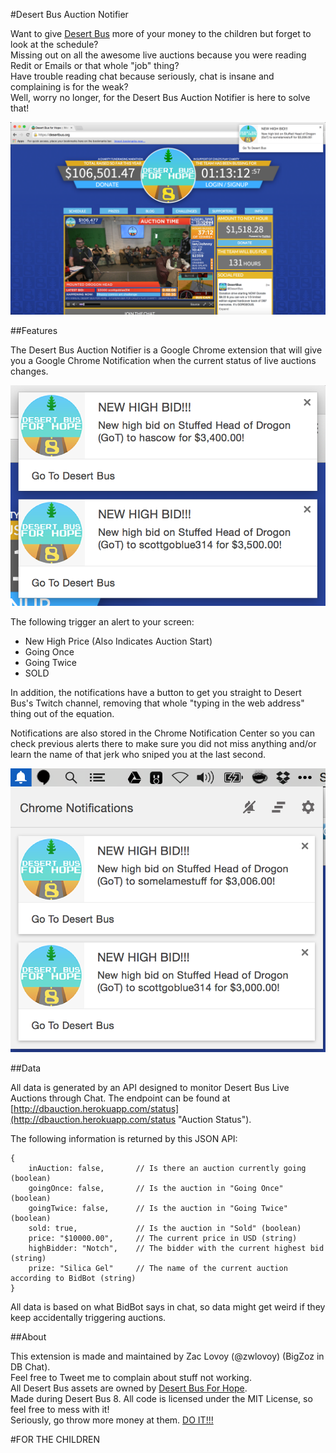 #Desert Bus Auction Notifier

Want to give [Desert Bus](http://desertbus.org "Desert Bus") more of your money to the children but forget to look at the schedule?  
Missing out on all the awesome live auctions because you were reading Redit or Emails or that whole "job" thing?  
Have trouble reading chat because seriously, chat is insane and complaining is for the weak?  
Well, worry no longer, for the Desert Bus Auction Notifier is here to solve that!

![Main View](/screenshots/mainView.png "Main View")

##Features

The Desert Bus Auction Notifier is a Google Chrome extension that will give you a Google Chrome Notification when
the current status of live auctions changes.  

![Alert View](/screenshots/alertView.png "Alert View")

The following trigger an alert to your screen:

- New High Price (Also Indicates Auction Start)
- Going Once
- Going Twice
- SOLD

In addition, the notifications have a button to get you straight to Desert Bus's Twitch channel, removing that whole "typing in the web address"
thing out of the equation.

Notifications are also stored in the Chrome Notification Center so you can check previous alerts there to make sure you did not miss anything and/or
learn the name of that jerk who sniped you at the last second.

![Notification View](/screenshots/notificationView.png "Notification View")

##Data

All data is generated by an API designed to monitor Desert Bus Live Auctions through Chat.
The endpoint can be found at [http://dbauction.herokuapp.com/status](http://dbauction.herokuapp.com/status "Auction Status").

The following information is returned by this JSON API:

```
{
	inAuction: false,		// Is there an auction currently going (boolean)
	goingOnce: false,		// Is the auction in "Going Once" (boolean)
	goingTwice: false,		// Is the auction in "Going Twice" (boolean)
	sold: true,				// Is the auction in "Sold" (boolean)
	price: "$10000.00",		// The current price in USD (string)
	highBidder: "Notch",	// The bidder with the current highest bid (string)
	prize: "Silica Gel"		// The name of the current auction according to BidBot (string)
}
```

All data is based on what BidBot says in chat, so data might get weird if they keep accidentally triggering auctions.

##About

This extension is made and maintained by Zac Lovoy (@zwlovoy) (BigZoz in DB Chat).  
Feel free to Tweet me to complain about stuff not working.  
All Desert Bus assets are owned by [Desert Bus For Hope](http://desertbus.org "Desert Bus").  
Made during Desert Bus 8.  All code is licensed under the MIT License, so feel free to mess with it!  
Seriously, go throw more money at them.  [DO IT!!!](http://desertbus.org/donate "DO IT")  

#FOR THE CHILDREN
